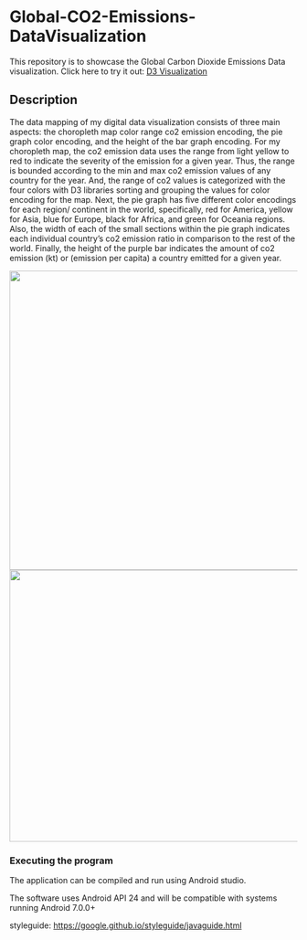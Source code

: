 # Global-CO2-Emissions-DataVisualization

This repository is to showcase the Global Carbon Dioxide Emissions Data visualization. Click here to try it out: [D3 Visualization](https://thomaslui003.github.io/Global-CO2-Emissions-DataVisualization/)

## Description

The data mapping of my digital data visualization consists of three main aspects: the choropleth map color range co2 emission encoding, the pie graph color encoding, and the height of the bar graph encoding. For my choropleth map, the co2 emission data uses the range from light yellow to red to indicate the severity of the emission for a given year. Thus, the range is bounded according to the min and max co2 emission values of any country for the year. And, the range of co2 values is categorized with the four colors with D3 libraries sorting and grouping the values for color encoding for the map. Next, the pie graph has five different color encodings for each region/ continent in the world, specifically, red for America, yellow for Asia, blue for Europe, black for Africa, and green for Oceania regions. Also, the width of each of the small sections within the pie graph indicates each individual country’s co2 emission ratio in comparison to the rest of the world. Finally, the height of the purple bar indicates the amount of co2 emission (kt)
or (emission per capita) a country emitted for a given year.





<img src="https://github.com/thomaslui003/Quick-fix/raw/main/layout1.png" width="807" height="524">
<img src="https://github.com/thomaslui003/Quick-fix/raw/main/layout2.png" width="853" height="476">


### Executing the program

The application can be compiled and run using Android studio.

The software uses Android API 24 and will be compatible with systems running Android 7.0.0+


styleguide: https://google.github.io/styleguide/javaguide.html

